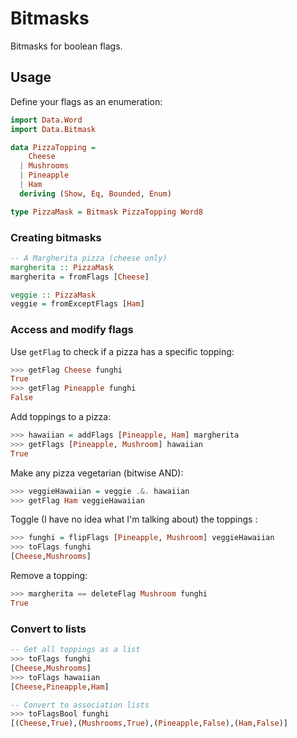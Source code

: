 # Bitmasks

Bitmasks for boolean flags.

## Usage

Define your flags as an enumeration:

```haskell
import Data.Word
import Data.Bitmask

data PizzaTopping =
    Cheese
  | Mushrooms
  | Pineapple
  | Ham
  deriving (Show, Eq, Bounded, Enum)

type PizzaMask = Bitmask PizzaTopping Word8
```

### Creating bitmasks

```haskell
-- A Margherita pizza (cheese only)
margherita :: PizzaMask
margherita = fromFlags [Cheese]

veggie :: PizzaMask
veggie = fromExceptFlags [Ham]

```

### Access and modify flags

Use `getFlag` to check if a pizza has a specific topping:

```haskell
>>> getFlag Cheese funghi
True
>>> getFlag Pineapple funghi
False
```

Add toppings to a pizza:

```haskell
>>> hawaiian = addFlags [Pineapple, Ham] margherita
>>> getFlags [Pineapple, Mushroom] hawaiian
True
```

Make any pizza vegetarian (bitwise AND):

```haskell
>>> veggieHawaiian = veggie .&. hawaiian
>>> getFlag Ham veggieHawaiian
```

Toggle (I have no idea what I'm talking about) the toppings :

```haskell
>>> funghi = flipFlags [Pineapple, Mushroom] veggieHawaiian
>>> toFlags funghi
[Cheese,Mushrooms]
```

Remove a topping:

```haskell
>>> margherita == deleteFlag Mushroom funghi
True
```

### Convert to lists

```haskell
-- Get all toppings as a list
>>> toFlags funghi
[Cheese,Mushrooms]
>>> toFlags hawaiian
[Cheese,Pineapple,Ham]

-- Convert to association lists
>>> toFlagsBool funghi
[(Cheese,True),(Mushrooms,True),(Pineapple,False),(Ham,False)]
```
